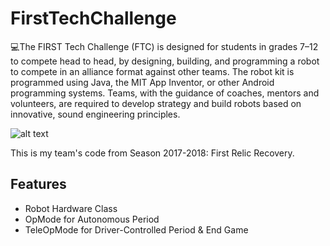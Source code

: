 # FirstTechChallenge
:computer:The FIRST Tech Challenge (FTC) is designed for students in grades 7–12 to compete head to head, 
by designing, building, and programming a robot to compete in an alliance format against other teams.
The robot kit is programmed using Java, the MIT App Inventor, or other Android programming systems. Teams, with the guidance of coaches, mentors and volunteers, 
are required to develop strategy and build robots based on innovative, sound engineering principles.

![alt text](https://1.bp.blogspot.com/-OqsqihIrZ_I/XRDpS2D9bjI/AAAAAAAABVs/qVx0tpbp4zgLskpbUYcsMryCpVw11thmgCLcBGAs/s1600/ftc%2Blogo%2Bhorizonatal.png)

This is my team's code from Season 2017-2018: First Relic Recovery.

## Features
* Robot Hardware Class
* OpMode for Autonomous Period
* TeleOpMode for Driver-Controlled Period & End Game

